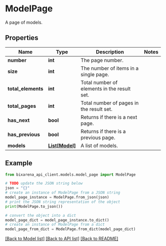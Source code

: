 # ModelPage

A page of models.

## Properties

Name | Type | Description | Notes
------------ | ------------- | ------------- | -------------
**number** | **int** | The page number. | 
**size** | **int** | The number of items in a single page. | 
**total_elements** | **int** | Total number of elements in the result set. | 
**total_pages** | **int** | Total number of pages in the result set. | 
**has_next** | **bool** | Returns if there is a next page. | 
**has_previous** | **bool** | Returns if there is a previous page. | 
**models** | [**List[Model]**](Model.md) | A list of models. | 

## Example

```python
from bixarena_api_client.models.model_page import ModelPage

# TODO update the JSON string below
json = "{}"
# create an instance of ModelPage from a JSON string
model_page_instance = ModelPage.from_json(json)
# print the JSON string representation of the object
print(ModelPage.to_json())

# convert the object into a dict
model_page_dict = model_page_instance.to_dict()
# create an instance of ModelPage from a dict
model_page_from_dict = ModelPage.from_dict(model_page_dict)
```
[[Back to Model list]](../README.md#documentation-for-models) [[Back to API list]](../README.md#documentation-for-api-endpoints) [[Back to README]](../README.md)


